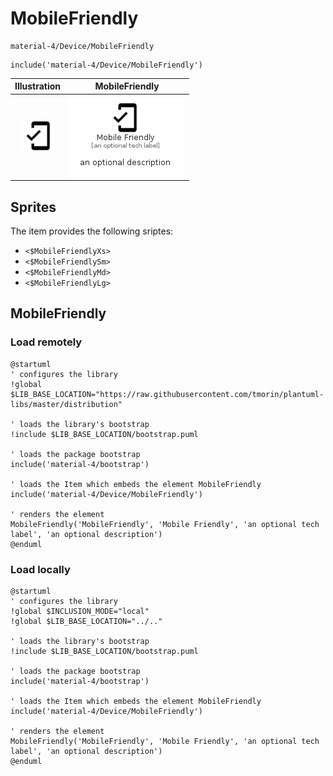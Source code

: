 # MobileFriendly


```text
material-4/Device/MobileFriendly
```

```text
include('material-4/Device/MobileFriendly')
```



| Illustration | MobileFriendly |
| :---: | :---: |
| ![illustration for Illustration](../../material-4/Device/MobileFriendly.png) | ![illustration for MobileFriendly](../../material-4/Device/MobileFriendly.Local.png) |



## Sprites
The item provides the following sriptes:

- `<$MobileFriendlyXs>`
- `<$MobileFriendlySm>`
- `<$MobileFriendlyMd>`
- `<$MobileFriendlyLg>`





## MobileFriendly

### Load remotely
```plantuml
@startuml
' configures the library
!global $LIB_BASE_LOCATION="https://raw.githubusercontent.com/tmorin/plantuml-libs/master/distribution"

' loads the library's bootstrap
!include $LIB_BASE_LOCATION/bootstrap.puml

' loads the package bootstrap
include('material-4/bootstrap')

' loads the Item which embeds the element MobileFriendly
include('material-4/Device/MobileFriendly')

' renders the element
MobileFriendly('MobileFriendly', 'Mobile Friendly', 'an optional tech label', 'an optional description')
@enduml
```

### Load locally
```plantuml
@startuml
' configures the library
!global $INCLUSION_MODE="local"
!global $LIB_BASE_LOCATION="../.."

' loads the library's bootstrap
!include $LIB_BASE_LOCATION/bootstrap.puml

' loads the package bootstrap
include('material-4/bootstrap')

' loads the Item which embeds the element MobileFriendly
include('material-4/Device/MobileFriendly')

' renders the element
MobileFriendly('MobileFriendly', 'Mobile Friendly', 'an optional tech label', 'an optional description')
@enduml
```

